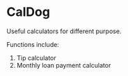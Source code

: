 # CalDog
Useful calculators for different purpose.

Functions include:
1. Tip calculator
2. Monthly loan payment calculator
